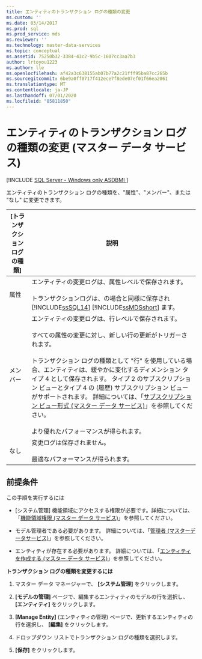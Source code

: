 ```yaml
---
title: エンティティのトランザクション ログの種類の変更
ms.custom: ''
ms.date: 03/14/2017
ms.prod: sql
ms.prod_service: mds
ms.reviewer: ''
ms.technology: master-data-services
ms.topic: conceptual
ms.assetid: 75250b32-3384-43c2-9b5c-1607cc3aa7b3
author: lrtoyou1223
ms.author: lle
ms.openlocfilehash: af42a3c638155ab07b77a2c21fff95ba87cc265b
ms.sourcegitcommit: 6be9a0ff0717f412ece7f8ede07ef01f66ea2061
ms.translationtype: MT
ms.contentlocale: ja-JP
ms.lasthandoff: 07/01/2020
ms.locfileid: "85811850"
---
```

# <a name="change-the-entity-transaction-log-type-master-data-services"></a>エンティティのトランザクション ログの種類の変更 (マスター データ サービス)

[!INCLUDE [SQL Server - Windows only ASDBMI  ](../includes/applies-to-version/sql-windows-only-asdbmi.md)]

  エンティティのトランザクション ログの種類を、"属性"、"メンバー"、または "なし" に変更できます。  
  
|[トランザクション ログの種類]|説明|  
|--------------------------|-----------------|  
|属性|エンティティの変更ログは、属性レベルで保存されます。<br /><br /> トランザクションログは、の場合と同様に保存され [!INCLUDE[ssSQL14](../includes/sssql14-md.md)] [!INCLUDE[ssMDSshort](../includes/ssmdsshort-md.md)] ます。|  
|メンバー|エンティティの変更ログは、行レベルで保存されます。<br /><br /> すべての属性の変更に対し、新しい行の更新がトリガーされます。<br /><br /> トランザクション ログの種類として "行" を使用している場合、エンティティは、緩やかに変化するディメンション タイプ 4 として保存されます。 タイプ 2 のサブスクリプション ビューとタイプ 4 の (履歴) サブスクリプション ビューがサポートされます。 詳細については、「[サブスクリプション ビュー形式 (マスター データ サービス)](../master-data-services/subscription-view-formats-master-data-services.md)」を参照してください。<br /><br /> より優れたパフォーマンスが得られます。|  
|なし|変更ログは保存されません。<br /><br /> 最適なパフォーマンスが得られます。|  
  
## <a name="prerequisites"></a>前提条件  
 この手順を実行するには  
  
-   [システム管理] 機能領域にアクセスする権限が必要です。詳細については、「[機能領域権限 (マスター データ サービス)](../master-data-services/functional-area-permissions-master-data-services.md)」を参照してください。  
  
-   モデル管理者である必要があります。 詳細については、「[管理者 &#40;マスターデータサービス&#41;](../master-data-services/administrators-master-data-services.md)」を参照してください。  
  
-   エンティティが存在する必要があります。 詳細については、「[エンティティを作成する (マスター データ サービス)](../master-data-services/create-an-entity-master-data-services.md)」を参照してください。  
  
 **トランザクション ログの種類を変更するには**  
  
1.  マスター データ マネージャーで、 **[システム管理]** をクリックします。  
  
2.  **[モデルの管理]** ページで、編集するエンティティのモデルの行を選択し、 **[エンティティ]** をクリックします。  
  
3.  **[Manage Entity]** (エンティティの管理) ページで、更新するエンティティの行を選択し、 **[編集]** をクリックします。  
  
4.  ドロップダウン リストでトランザクション ログの種類を選択します。  
  
5.  **[保存]** をクリックします。  
  
  
